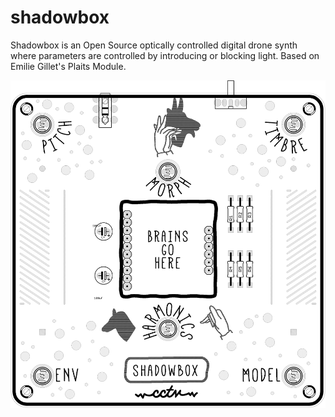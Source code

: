 # shadowbox
Shadowbox is an Open Source optically controlled digital drone synth where parameters are controlled by introducing or blocking light. Based on Emilie Gillet's Plaits Module.

![Main PCB](https://github.com/cctvfm/shadowbox/blob/main/art-export.png)
